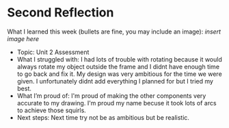 
# Second Reflection
What I learned this week (bullets are fine, you may include an image):
*insert image here*

- Topic: Unit 2 Assessment 
- What I struggled with: I had lots of trouble with rotating because it would always rotate my object outside the frame and I didnt have enough time to go back and fix it. My design was very ambitious for the time we were given. I unfortunately didnt add everything I planned for but I tried my best. 
- What I’m proud of: I'm proud of making the other components very accurate to my drawing. I'm proud my name becuse it took lots of arcs to achieve those squirls. 
- Next steps: Next time try not be as ambitious but be realistic. 
